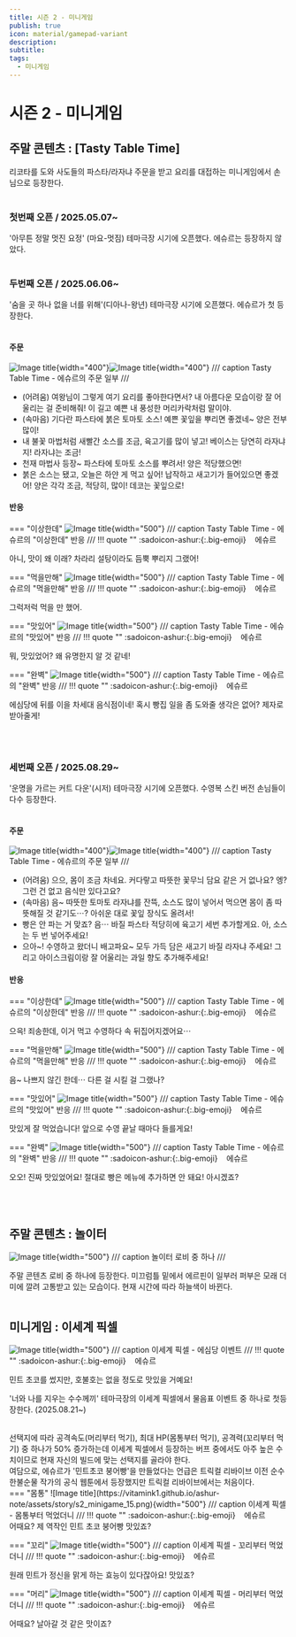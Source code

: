 ```yaml
---
title: 시즌 2 - 미니게임
publish: true
icon: material/gamepad-variant
description:
subtitle: 
tags:
  - 미니게임
---
```


# 시즌 2 - 미니게임

## 주말 콘텐츠 : [Tasty Table Time]
리코타를 도와 사도들의 파스타/라자냐 주문을 받고 요리를 대접하는 미니게임에서 손님으로 등장한다.
<br>
<br>

### 첫번째 오픈 / 2025.05.07~
'아무튼 정말 멋진 요정' (마요-멋짐) 테마극장 시기에 오픈했다. 에슈르는 등장하지 않았다.
<br>
<br>

### 두번째 오픈 / 2025.06.06~
'숨을 곳 하나 없을 너를 위해'(디아나-왕년) 테마극장 시기에 오픈했다. 에슈르가 첫 등장한다.
<br>
<br>

#### 주문
![Image title](https://vitamink1.github.io/ashur-note/assets/story/s2_minigame_5.png){width="400"}![Image title](https://vitamink1.github.io/ashur-note/assets/story/s2_minigame_6.png){width="400"}
/// caption
Tasty Table Time - 에슈르의 주문 일부
///

+ (어려움) 여왕님이 그렇게 여기 요리를 좋아한다면서? 내 아름다운 모습이랑 잘 어울리는 걸 준비해줘! 이 길고 예쁜 내 풍성한 머리카락처럼 말이야.
+ (속마음) 기다란 파스타에 붉은 토마토 소스! 예쁜 꽃잎을 뿌리면 좋겠네~ 양은 전부 많이!
+ 내 불꽃 마법처럼 새빨간 소스를 조금, 육고기를 많이 넣고! 베이스는 당연히 라자냐지! 라자냐는 조금!
+ 천재 마법사 등장~ 파스타에 토마토 소스를 뿌려서! 양은 적당했으면!
+ 붉은 소스는 됐고, 오늘은 하얀 게 먹고 싶어! 납작하고 새고기가 들어있으면 좋겠어! 양은 각각 조금, 적당히, 많이! 데코는 꽃잎으로!

#### 반응

=== "이상한데"
    ![Image title](https://vitamink1.github.io/ashur-note/assets/story/s2_minigame_1.png){width="500"}
    /// caption
    Tasty Table Time - 에슈르의 "이상한데" 반응
    ///
    !!! quote ""
        :sadoicon-ashur:{:.big-emoji} &nbsp;&nbsp;&nbsp;<span class="tag-box" data-sado="ashur">에슈르</span><br>
        <div class="speech-bubble">
            아니, 맛이 왜 이래? 차라리 설탕이라도 듬뿍 뿌리지 그랬어!
        </div>

=== "먹을만해"
    ![Image title](https://vitamink1.github.io/ashur-note/assets/story/s2_minigame_2.png){width="500"}
    /// caption
    Tasty Table Time - 에슈르의 "먹을만해" 반응
    ///
    !!! quote ""
        :sadoicon-ashur:{:.big-emoji} &nbsp;&nbsp;&nbsp;<span class="tag-box" data-sado="ashur">에슈르</span><br>
        <div class="speech-bubble">
            그럭저럭 먹을 만 했어.
        </div>

=== "맛있어"
    ![Image title](https://vitamink1.github.io/ashur-note/assets/story/s2_minigame_3.png){width="500"}
    /// caption
    Tasty Table Time - 에슈르의 "맛있어" 반응
    ///
    !!! quote ""
        :sadoicon-ashur:{:.big-emoji} &nbsp;&nbsp;&nbsp;<span class="tag-box" data-sado="ashur">에슈르</span><br>
        <div class="speech-bubble">
            뭐, 맛있었어? 왜 유명한지 알 것 같네!
        </div>

=== "완벽"
    ![Image title](https://vitamink1.github.io/ashur-note/assets/story/s2_minigame_4.png){width="500"}
    /// caption
    Tasty Table Time - 에슈르의 "완벽" 반응
    ///
    !!! quote ""
        :sadoicon-ashur:{:.big-emoji} &nbsp;&nbsp;&nbsp;<span class="tag-box" data-sado="ashur">에슈르</span><br>
        <div class="speech-bubble">
            에심당에 뒤를 이을 차세대 음식점이네! 혹시 빵집 일을 좀 도와줄 생각은 없어? 제자로 받아줄게!
        </div>

<br>
<br>

### 세번째 오픈 / 2025.08.29~
'운명을 가르는 커트 다운'(시저) 테마극장 시기에 오픈했다. 수영복 스킨 버전 손님들이 다수 등장한다.
<br>
<br>

#### 주문
![Image title](https://vitamink1.github.io/ashur-note/assets/story/s2_minigame_7.png){width="400"}![Image title](https://vitamink1.github.io/ashur-note/assets/story/s2_minigame_8.png){width="400"}
/// caption
Tasty Table Time - 에슈르의 주문 일부
///

+ (어려움) 으으, 몸이 조금 차네요. 커다랗고 따뜻한 꽃무늬 담요 같은 거 없나요? 엥? 그런 건 없고 음식만 있다고요?
+ (속마음) 음~ 따뜻한 토마토 라자냐를 잔뜩, 소스도 많이 넣어서 먹으면 몸이 좀 따뜻해질 것 같기도⋯? 아쉬운 대로 꽃잎 장식도 올려서!
+ 빵은 안 파는 거 맞죠? 음⋯ 바질 파스타 적당히에 육고기 세번 추가할게요. 아, 소스는 두 번 넣어주세요!
+ 으아~! 수영하고 왔더니 배고파요~ 모두 가득 담은 새고기 바질 라자냐 주세요! 그리고 아이스크림이랑 잘 어울리는 과일 향도 추가해주세요!

#### 반응

=== "이상한데"
    ![Image title](https://vitamink1.github.io/ashur-note/assets/story/s2_minigame_9.png){width="500"}
    /// caption
    Tasty Table Time - 에슈르의 "이상한데" 반응
    ///
    !!! quote ""
        :sadoicon-ashur:{:.big-emoji} &nbsp;&nbsp;&nbsp;<span class="tag-box" data-sado="ashur">에슈르</span><br>
        <div class="speech-bubble">
            으윽! 죄송한데, 이거 먹고 수영하다 속 뒤집어지겠어요⋯
        </div>

=== "먹을만해"
    ![Image title](https://vitamink1.github.io/ashur-note/assets/story/s2_minigame_10.png){width="500"}
    /// caption
    Tasty Table Time - 에슈르의 "먹을만해" 반응
    ///
    !!! quote ""
        :sadoicon-ashur:{:.big-emoji} &nbsp;&nbsp;&nbsp;<span class="tag-box" data-sado="ashur">에슈르</span><br>
        <div class="speech-bubble">
            음~ 나쁘지 않긴 한데⋯ 다른 걸 시킬 걸 그랬나?
        </div>

=== "맛있어"
    ![Image title](https://vitamink1.github.io/ashur-note/assets/story/s2_minigame_11.png){width="500"}
    /// caption
    Tasty Table Time - 에슈르의 "맛있어" 반응
    ///
    !!! quote ""
        :sadoicon-ashur:{:.big-emoji} &nbsp;&nbsp;&nbsp;<span class="tag-box" data-sado="ashur">에슈르</span><br>
        <div class="speech-bubble">
            맛있게 잘 먹었습니다! 앞으로 수영 끝날 때마다 들를게요!
        </div>

=== "완벽"
    ![Image title](https://vitamink1.github.io/ashur-note/assets/story/s2_minigame_12.png){width="500"}
    /// caption
    Tasty Table Time - 에슈르의 "완벽" 반응
    ///
    !!! quote ""
        :sadoicon-ashur:{:.big-emoji} &nbsp;&nbsp;&nbsp;<span class="tag-box" data-sado="ashur">에슈르</span><br>
        <div class="speech-bubble">
            오오! 진짜 맛있었어요! 절대로 빵은 메뉴에 추가하면 안 돼요! 아시겠죠?
        </div>

<br>
<br>

## 주말 콘텐츠 : 놀이터

![Image title](https://vitamink1.github.io/ashur-note/assets/story/s2_minigame_13.png){width="500"}
/// caption
놀이터 로비 중 하나
///

주말 콘텐츠 로비 중 하나에 등장한다. 미끄럼틀 밑에서 에르핀이 일부러 퍼부은 모래 더미에 깔려 고통받고 있는 모습이다. 현재 시간에 따라 하늘색이 바뀐다.
<br>
<br>

## 미니게임 : 이세계 픽셀

![Image title](https://vitamink1.github.io/ashur-note/assets/story/s2_minigame_14.png){width="500"}
/// caption
이세계 픽셀 - 에심당 이벤트
///
!!! quote ""
    :sadoicon-ashur:{:.big-emoji} &nbsp;&nbsp;&nbsp;<span class="tag-box" data-sado="ashur">에슈르</span><br>
    <div class="speech-bubble">
        민트 초코를 썼지만, 호불호는 없을 정도로 맛있을 거예요!
    </div>

'너와 나를 지우는 수수께끼' 테마극장의 이세계 픽셀에서 물음표 이벤트 중 하나로 첫등장한다. (2025.08.21~)

<br>
선택지에 따라 공격속도(머리부터 먹기), 최대 HP(몸통부터 먹기), 공격력(꼬리부터 먹기) 중 하나가 50% 증가하는데 이세계 픽셀에서 등장하는 버프 중에서도 아주 높은 수치이므로 현재 자신의 빌드에 맞는 선택지를 골라야 한다.

<br>
여담으로, 에슈르가 '민트초코 붕어빵'을 만들었다는 언급은 트릭컬 리바이브 이전 순수한불순물 작가의 공식 웹툰에서 등장했지만 트릭컬 리바이브에서는 처음이다.

<br>
=== "몸통"
    ![Image title](https://vitamink1.github.io/ashur-note/assets/story/s2_minigame_15.png){width="500"}
    /// caption
    이세계 픽셀 - 몸통부터 먹었더니
    ///
    !!! quote ""
        :sadoicon-ashur:{:.big-emoji} &nbsp;&nbsp;&nbsp;<span class="tag-box" data-sado="ashur">에슈르</span><br>
        <div class="speech-bubble">
            어때요? 제 역작인 민트 초코 붕어빵 맛있죠?
        </div>

=== "꼬리"
    ![Image title](https://vitamink1.github.io/ashur-note/assets/story/s2_minigame_16.png){width="500"}
    /// caption
    이세계 픽셀 - 꼬리부터 먹었더니
    ///
    !!! quote ""
        :sadoicon-ashur:{:.big-emoji} &nbsp;&nbsp;&nbsp;<span class="tag-box" data-sado="ashur">에슈르</span><br>
        <div class="speech-bubble">
            원래 민트가 정신을 맑게 하는 효능이 있다잖아요! 맛있죠?
        </div>

=== "머리"
    ![Image title](https://vitamink1.github.io/ashur-note/assets/story/s2_minigame_17.png){width="500"}
    /// caption
    이세계 픽셀 - 머리부터 먹었더니
    ///
    !!! quote ""
        :sadoicon-ashur:{:.big-emoji} &nbsp;&nbsp;&nbsp;<span class="tag-box" data-sado="ashur">에슈르</span><br>
        <div class="speech-bubble">
            어때요? 날아갈 것 같은 맛이죠?
        </div>

<br>
<br>